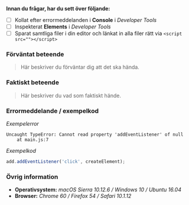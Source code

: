 **Innan du frågar, har du sett över följande:**
- [ ] Kollat efter errormeddelanden i **Console** i *Developer Tools*
- [ ] Inspekterat **Elements** i *Developer Tools*
- [ ] Sparat samtliga filer i din editor och länkat in alla filer rätt via `<script src=""></script>`

### Förväntat beteende
>Här beskriver du förväntar dig att det ska hända.

### Faktiskt beteende
>Här beskriver du vad som faktiskt hände.

### Errormeddelande / exempelkod

_Exempelerror_
```
Uncaught TypeError: Cannot read property 'addEventListener' of null
    at main.js:7
```

_Exempelkod_
```js
add.addEventListener('click', createElement);
```

### Övrig information

* __Operativsystem:__ _macOS Sierra 10.12.6 / Windows 10 / Ubuntu 16.04_
* __Browser:__ _Chrome 60 / Firefox 54 / Safari 10.1.12_
